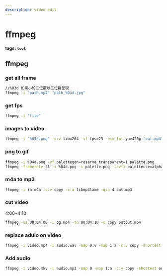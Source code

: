 ```yaml
---
description: video edit
---
```


# ffmpeg

**tags: `tool`**

## ffmpeg

### get all frame

```bash
//%03d 如果小於三位數以三位數呈現
ffmpeg -i "path.mp4" "path_%03d.jpg"

```

### get fps

```bash
ffmpeg -i "file"
```

### images to video

```bash
ffmpeg -i "%03d.png" -c:v libx264 -vf fps=25 -pix_fmt yuv420p "out.mp4"

```

### png to gif

```bash
ffmpeg -i %04d.png -vf palettegen=reserve_transparent=1 palette.png
ffmpeg -framerate 25 -i %04d.png -i palette.png -lavfi paletteuse=alpha_threshold=128 -gifflags -offsetting treegif.gif
```

### m4a to mp3

```bash
ffmpeg -i in.m4a -c:v copy -c:a libmp3lame -q:a 4 out.mp3
```

### cut video

4:00\~4:10

```bash
ffmpeg -ss 00:04:00 -i qg.mp4 -to 00:04:10 -c copy output.mp4
```

### replace aduio on video

```bash
ffmpeg -i video.mp4 -i audio.wav -map 0:v -map 1:a -c:v copy -shortest output.mp4
```

### Add audio

```bash
ffmpeg -i video.mkv -i audio.mp3 -map 0 -map 1:a -c:v copy -shortest output.mkv
```
